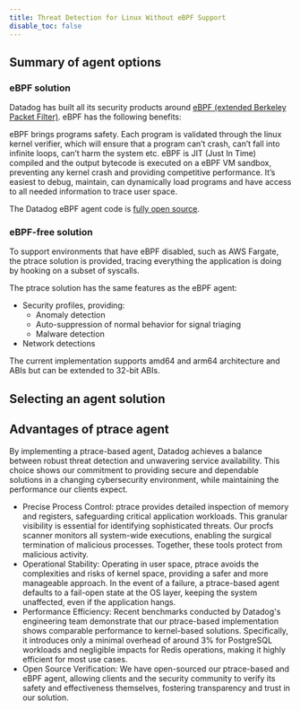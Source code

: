 ```yaml
---
title: Threat Detection for Linux Without eBPF Support
disable_toc: false
---
```


## Summary of agent options

### eBPF solution

Datadog has built all its security products around [eBPF (extended Berkeley Packet Filter)][1]. eBPF has the following benefits:

eBPF brings programs safety. Each program is validated through the linux kernel verifier, which will ensure that a program can’t crash, can’t fall into infinite loops, can’t harm the system etc.
eBPF is JIT (Just In Time) compiled and the output bytecode is executed on a eBPF VM sandbox, preventing any kernel crash and providing competitive performance.
It’s easiest to debug, maintain, can dynamically load programs and have access to all needed information to trace user space.

The Datadog eBPF agent code is [fully open source][2].

### eBPF-free solution

To support environments that have eBPF disabled, such as AWS Fargate, the ptrace solution is provided, tracing everything the application is doing by hooking on a subset of syscalls.

The ptrace solution has the same features as the eBPF agent:

- Security profiles, providing:
  - Anomaly detection
  - Auto-suppression of normal behavior for signal triaging
  - Malware detection
- Network detections

<div class="alert alert-info">The current implementation supports amd64 and arm64 architecture and ABIs but can be extended to 32-bit ABIs.</div>

## Selecting an agent solution




## Advantages of ptrace agent

By implementing a ptrace-based agent, Datadog achieves a balance between robust threat detection and unwavering service availability. This choice shows our commitment to providing secure and dependable solutions in a changing cybersecurity environment, while maintaining the performance our clients expect.

- Precise Process Control: ptrace provides detailed inspection of memory and registers, safeguarding critical application workloads. This granular visibility is essential for identifying sophisticated threats. Our procfs scanner monitors all system-wide executions, enabling the surgical termination of malicious processes. Together, these tools protect from malicious activity.
- Operational Stability: Operating in user space, ptrace avoids the complexities and risks of kernel space, providing a safer and more manageable approach. In the event of a failure, a ptrace-based agent defaults to a fail-open state at the OS layer, keeping the system unaffected, even if the application hangs.
- Performance Efficiency: Recent benchmarks conducted by Datadog's engineering team demonstrate that our ptrace-based implementation shows comparable performance to kernel-based solutions. Specifically, it introduces only a minimal overhead of around 3% for PostgreSQL workloads and negligible impacts for Redis operations, making it highly efficient for most use cases.
- Open Source Verification: We have open-sourced our ptrace-based and eBPF agent, allowing clients and the security community to verify its safety and effectiveness themselves, fostering transparency and trust in our solution.


[1]: https://ebpf.io/what-is-ebpf/
[2]: https://github.com/DataDog/datadog-agent